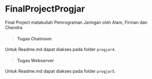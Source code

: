 # FinalProjectProgjar
Final Project matakuliah Pemrograman Jaringan oleh Alam, Firman dan Chendra

> #### Tugas Chatroom ####
Untuk Readme.md dapat diakses pada folder `progjar4`.

> #### Tugas Webserver ####
Untuk Readme.md dapat diakses pada folder `progjar5`.
